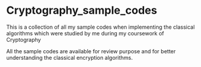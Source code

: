 # Cryptography_sample_codes
This is a collection of all my sample codes when implementing the classical algorithms which were studied by me during my coursework of Cryptography

All the sample codes are available for review purpose and for better understanding the classical encryption algorithms.

